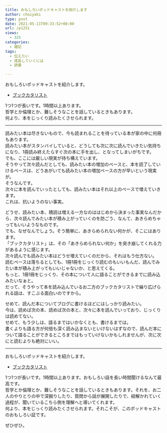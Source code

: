 ```yaml
---
title: おもしろいポッドキャストを紹介します
author: choiyaki
type: post
date: 2021-05-11T09:33:52+00:00
url: /p1251
views:
  - 325
categories:
  - 雑記
tags:
  - 伝えたい
  - 成長していくには
  - 読書

---
```

おもしろいポッドキャストを紹介します。

  * [ブックカタリスト][1]

1つ1つが長いです。1時間以上あります。  
哲学とか倫理とか、難しそうなことを話しているときもあります。  
何より、本をじっくり読みたくさせられます。

* * *

読みたい本は尽きないもので、今も読まれることを待っている本が家の中に何冊もあります。  
読みたい本がスタンバイしていると、どうしても次に次に読んでいきたい気持ちになり、1冊読み終えたらすぐ次の本に手を出し、となってしまいがちです。  
でも、ここには厳しい現実が待ち構えています。  
そうやって次々読んだとしても、読みたい本の増加のペースと、本を読了していけるペースは、どうあがいても読みたい本の増加ペースの方が早いという現実が。  
そうなんです。  
次々に本を読んでいったとしても、読みたい本はそれ以上のペースで増えていきます。  
これは、抗いようのない事実。

どうせ、読みたい本、積読は増える一方なのははじめから決まった事実なんだから、次々読んでみたい本が積み上がっていくのを防ごう、なんて、あきらめちゃってもいいようなものです。  
でも、なぜなんでしょう。そう簡単に、あきらめられない何かが、そこにはあります。  
「ブックカタリスト」は、その「あきらめられない何か」を突き崩してくれる力があるように感じます。  
次々読んでも読みたい本はどうせ増えていくのだから、それはもう仕方ない。  
読むペースは落ちるとしても、1冊1冊をじっくり読むのもいいもんだ、読んでみたい本が積み上がってもいいじゃないか、と思えてくる。  
もっと、1冊1冊をじっくり、その本について人に語ることができるまでに読み込みたいなぁと。  
だって、そうやって本を読み込んでいるお二方のブックカタリストで繰り広げられる話は、すこぶる面白いのですから。

せめて、読んだ本についてブログに書けるほどにはしっかり読みたい。  
今は、読めば次の本、読めば次の本と、次々に本を読んでいっており、じっくりは読めてない。  
せめて、もう少しは、語るまではいかなくとも、書けるまでは。  
書くよりも語る方が何倍も深く読み込まないといけないはずなので、読んだ本について語ることができるところまではもっていけないかもしれませんが、次に次にと読むよりも絶対にいい。

* * *

おもしろいポッドキャストを紹介します。

  * [ブックカタリスト][1]

1つ1つが長いです。1時間以上あります。おもしろい話を長い時間聞けるなんて最高です。  
哲学とか倫理とか、難しそうなことを話しているときもあります。それを、お二人のやりとりの中で深掘りしたり、質問から話が展開したりで、紐解かれていく過程が、聞いているこちら側を理解へと導いてくれます。  
何より、本をじっくり読みたくさせられます。それこそが、このポッドキャストのおもしろい証です。

ぜひぜひ。

 [1]: https://bookcatalyst.substack.com/about